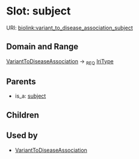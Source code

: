# Slot: subject




URI: [biolink:variant_to_disease_association_subject](https://w3id.org/biolink/vocab/variant_to_disease_association_subject)
## Domain and Range

[VariantToDiseaseAssociation](VariantToDiseaseAssociation.md) ->  <sub>REQ</sub> [IriType](IriType.md)
## Parents

 *  is_a: [subject](subject.md)
## Children

## Used by

 * [VariantToDiseaseAssociation](VariantToDiseaseAssociation.md)
